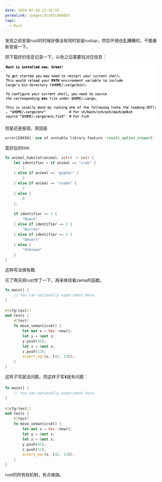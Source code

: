 ```yaml
---
date: 2024-07-26 12:32:53
permalink: /pages/3cc0fc4b0d5f
tags: 
  - Rust
---
```


发现之前安装rust的时候好像没有同时安装rustup，然后环境也乱糟糟的，干脆重新安装一下。

把下载好的信息记录一下，以免之后需要找对应信息：

![](https://raw.githubusercontent.com/Yiteng-Peng/imgs-hosting/main/e9e0ef3691d1.png)

但是还是报错，原因是

```rust
error[E0658]: use of unstable library feature 'result_option_inspect'
```

蛮好玩的hhh

```rust
fn animal_habitat(animal: &str) -> &str {
    let identifier = if animal == "crab" {
        1
    } else if animal == "gopher" {
        2
    } else if animal == "snake" {
        3
    } else {
        0
    };

    if identifier == 1 {
        "Beach"
    } else if identifier == 2 {
        "Burrow"
    } else if identifier == 3 {
        "Desert"
    } else {
        "Unknown"
    }
}
```

这种写法很有趣.

花了两天把rust学了一下，再来继续看zama的函数。

```rust
fn main() {
    // You can optionally experiment here.
}

#[cfg(test)]
mod tests {
    #[test]
    fn move_semantics4() {
        let mut x = Vec::new();
        let y = &mut x;
        y.push(42);
        let z = &mut x;
        z.push(13);
        assert_eq!(x, [42, 13]);
    }
}
```

这样子写就没问题，而这样子写⬇️就有问题：

```rust
fn main() {
    // You can optionally experiment here.
}

#[cfg(test)]
mod tests {
    #[test]
    fn move_semantics4() {
        let mut x = Vec::new();
        let y = &mut x;
        let z = &mut x;
        y.push(42);
        z.push(13);
        assert_eq!(x, [42, 13]);
    }
}
```

rust的所有权机制，有点难搞。